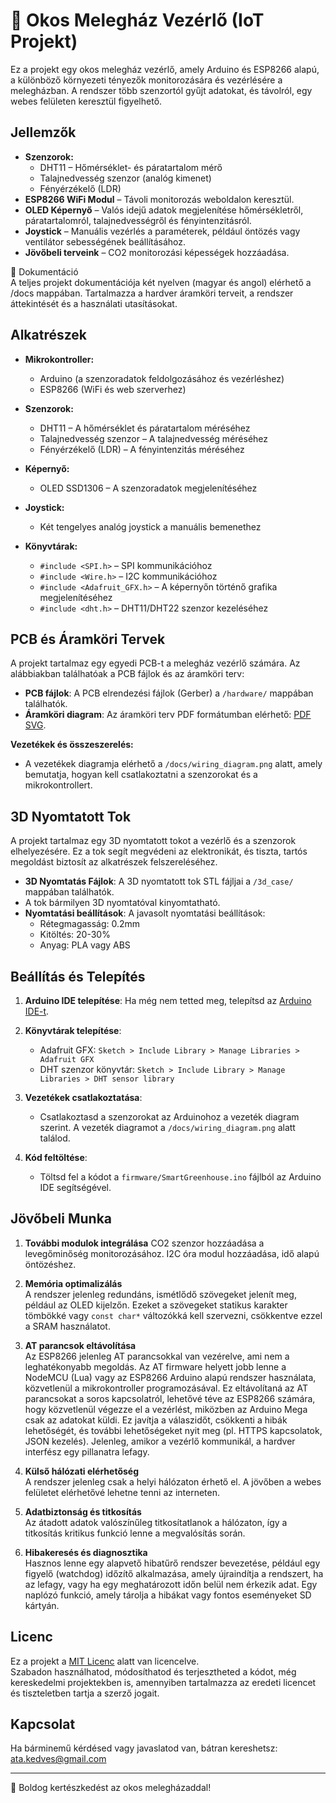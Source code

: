 # 🌱 Okos Melegház Vezérlő (IoT Projekt)

Ez a projekt egy okos melegház vezérlő, amely Arduino és ESP8266 alapú, a különböző környezeti tényezők monitorozására és vezérlésére a melegházban. A rendszer több szenzortól gyűjt adatokat, és távolról, egy webes felületen keresztül figyelhető.

## Jellemzők
- **Szenzorok:**
  - DHT11 – Hőmérséklet- és páratartalom mérő
  - Talajnedvesség szenzor (analóg kimenet)
  - Fényérzékelő (LDR)
- **ESP8266 WiFi Modul** – Távoli monitorozás weboldalon keresztül.
- **OLED Képernyő** – Valós idejű adatok megjelenítése hőmérsékletről, páratartalomról, talajnedvességről és fényintenzitásról.
- **Joystick** – Manuális vezérlés a paraméterek, például öntözés vagy ventilátor sebességének beállításához.
- **Jövőbeli terveink** – CO2 monitorozási képességek hozzáadása.

📄 Dokumentáció  
A teljes projekt dokumentációja két nyelven (magyar és angol) elérhető a /docs mappában. Tartalmazza a hardver áramköri terveit, a rendszer áttekintését és a használati utasításokat.

## Alkatrészek
- **Mikrokontroller:**
  - Arduino (a szenzoradatok feldolgozásához és vezérléshez)
  - ESP8266 (WiFi és web szerverhez)

- **Szenzorok:**
  - DHT11 – A hőmérséklet és páratartalom méréséhez
  - Talajnedvesség szenzor – A talajnedvesség méréséhez
  - Fényérzékelő (LDR) – A fényintenzitás méréséhez

- **Képernyő:**
  - OLED SSD1306 – A szenzoradatok megjelenítéséhez

- **Joystick:**
  - Két tengelyes analóg joystick a manuális bemenethez

- **Könyvtárak:**
  - `#include <SPI.h>` – SPI kommunikációhoz
  - `#include <Wire.h>` – I2C kommunikációhoz
  - `#include <Adafruit_GFX.h>` – A képernyőn történő grafika megjelenítéséhez
  - `#include <dht.h>` – DHT11/DHT22 szenzor kezeléséhez

## PCB és Áramköri Tervek
A projekt tartalmaz egy egyedi PCB-t a melegház vezérlő számára. Az alábbiakban találhatóak a PCB fájlok és az áramköri terv:
- **PCB fájlok**: A PCB elrendezési fájlok (Gerber) a `/hardware/` mappában találhatók.
- **Áramköri diagram**: Az áramköri terv PDF formátumban elérhető: [PDF](Schematic.pdf) [SVG](Schematic.svg).

**Vezetékek és összeszerelés:**
- A vezetékek diagramja elérhető a `/docs/wiring_diagram.png` alatt, amely bemutatja, hogyan kell csatlakoztatni a szenzorokat és a mikrokontrollert.

## 3D Nyomtatott Tok
A projekt tartalmaz egy 3D nyomtatott tokot a vezérlő és a szenzorok elhelyezésére. Ez a tok segít megvédeni az elektronikát, és tiszta, tartós megoldást biztosít az alkatrészek felszereléséhez.

- **3D Nyomtatás Fájlok**: A 3D nyomtatott tok STL fájljai a `/3d_case/` mappában találhatók.
- A tok bármilyen 3D nyomtatóval kinyomtatható.
- **Nyomtatási beállítások**: A javasolt nyomtatási beállítások:
  - Rétegmagasság: 0.2mm
  - Kitöltés: 20-30%
  - Anyag: PLA vagy ABS

## Beállítás és Telepítés
1. **Arduino IDE telepítése**: Ha még nem tetted meg, telepítsd az [Arduino IDE-t](https://www.arduino.cc/en/software).
2. **Könyvtárak telepítése**: 
   - Adafruit GFX: `Sketch > Include Library > Manage Libraries > Adafruit GFX`
   - DHT szenzor könyvtár: `Sketch > Include Library > Manage Libraries > DHT sensor library`
   
3. **Vezetékek csatlakoztatása**:
   - Csatlakoztasd a szenzorokat az Arduinohoz a vezeték diagram szerint. A vezeték diagramot a `/docs/wiring_diagram.png` alatt találod.

4. **Kód feltöltése**:
   - Töltsd fel a kódot a `firmware/SmartGreenhouse.ino` fájlból az Arduino IDE segítségével.

## Jövőbeli Munka
1. **További modulok integrálása**
   CO2 szenzor hozzáadása a levegőminőség monitorozásához.
   I2C óra modul hozzáadása, idő alapú öntözéshez.

2. **Memória optimalizálás**  
   A rendszer jelenleg redundáns, ismétlődő szövegeket jelenít meg, például az OLED kijelzőn. Ezeket a szövegeket statikus karakter tömbökké vagy `const char*` változókká kell szervezni, csökkentve ezzel a SRAM használatot.

3. **AT parancsok eltávolítása**  
   Az ESP8266 jelenleg AT parancsokkal van vezérelve, ami nem a leghatékonyabb megoldás. Az AT firmware helyett jobb lenne a NodeMCU (Lua) vagy az ESP8266 Arduino alapú rendszer használata, közvetlenül a mikrokontroller programozásával. Ez eltávolítaná az AT parancsokat a soros kapcsolatról, lehetővé téve az ESP8266 számára, hogy közvetlenül végezze el a vezérlést, miközben az Arduino Mega csak az adatokat küldi. Ez javítja a válaszidőt, csökkenti a hibák lehetőségét, és további lehetőségeket nyit meg (pl. HTTPS kapcsolatok, JSON kezelés). Jelenleg, amikor a vezérlő kommunikál, a hardver interfész egy pillanatra lefagy.

4. **Külső hálózati elérhetőség**  
   A rendszer jelenleg csak a helyi hálózaton érhető el. A jövőben a webes felületet elérhetővé lehetne tenni az interneten.

5. **Adatbiztonság és titkosítás**  
   Az átadott adatok valószínűleg titkosítatlanok a hálózaton, így a titkosítás kritikus funkció lenne a megvalósítás során.

6. **Hibakeresés és diagnosztika**  
   Hasznos lenne egy alapvető hibatűrő rendszer bevezetése, például egy figyelő (watchdog) időzítő alkalmazása, amely újraindítja a rendszert, ha az lefagy, vagy ha egy meghatározott időn belül nem érkezik adat. Egy naplózó funkció, amely tárolja a hibákat vagy fontos eseményeket SD kártyán.

## Licenc
Ez a projekt a [MIT Licenc](/LICENSE) alatt van licencelve.  
Szabadon használhatod, módosíthatod és terjesztheted a kódot, még kereskedelmi projektekben is, amennyiben tartalmazza az eredeti licencet és tiszteletben tartja a szerző jogait.

## Kapcsolat
Ha bárminemű kérdésed vagy javaslatod van, bátran kereshetsz:
ata.kedves@gmail.com

---

🌱 Boldog kertészkedést az okos melegházaddal!
